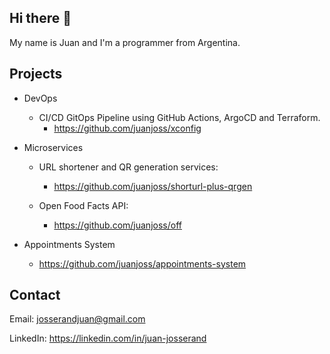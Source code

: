 ## Hi there 👋

My name is Juan and I'm a programmer from Argentina.

## Projects

* DevOps
    - CI/CD GitOps Pipeline using GitHub Actions, ArgoCD and Terraform.
        - https://github.com/juanjoss/xconfig

* Microservices
    - URL shortener and QR generation services:
        - https://github.com/juanjoss/shorturl-plus-qrgen

    - Open Food Facts API:
        - https://github.com/juanjoss/off

* Appointments System
    - https://github.com/juanjoss/appointments-system

## Contact

Email: josserandjuan@gmail.com

LinkedIn: https://linkedin.com/in/juan-josserand
